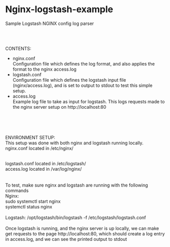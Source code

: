 # Nginx-logstash-example
Sample Logstash NGINX config log parser

<br />
<br />

CONTENTS:
<br />
- nginx.conf
<br /> Configuration file which defines the log format, and also applies the format to the nginx access.log
- logstash.conf
<br /> Configuration file which defines the logstash input file (nginx/access.log), and is set to output to stdout to test this simple setup.
- access.log
<br /> Example log file to take as input for logstash. This logs requests made to the nginx server setup on http://localhost:80
<br />
<br />
<br />


ENVIRONMENT SETUP:
<br />
This setup was done with both nginx and logstash running locally.
<br />
nginx.conf located in /etc/nginx/

<br />
logstash.conf located in /etc/logstash/

<br />
access.log located in /var/log/nginx/

<br />
<br />
<br />
To test, make sure nginx and logstash are running with the following commands

<br />
Nginx:
<br />
sudo systemctl start nginx
<br />
systemctl status nginx

<br />
<br />
Logstash:
/opt/logstash/bin/logstash -f /etc/logstash/logstash.conf
<br />
<br />
Once logstash is running, and the nginx server is up locally, we can make get requests to the page http://localhost:80, which should create a log entry in access.log, and we can see the printed output to stdout
